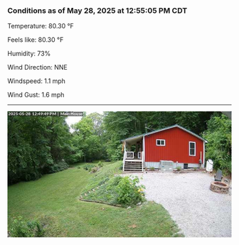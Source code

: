 ### Conditions as of May 28, 2025 at 12:55:05 PM CDT 

Temperature: 80.30 &deg;F

Feels like: 80.30 &deg;F

Humidity: 73%

Wind Direction: NNE

Windspeed: 1.1 mph

Wind Gust: 1.6 mph

---

<img src="./images/latest.jpeg"/>

